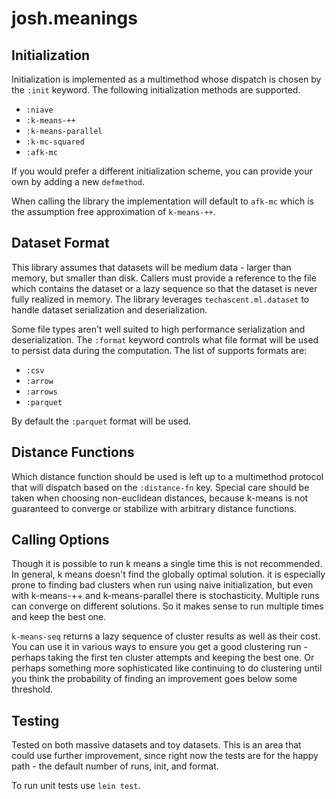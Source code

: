 # josh.meanings

## Initialization

Initialization is implemented as a multimethod whose 
dispatch is chosen by the `:init` keyword. The following 
initialization methods are supported.

 - `:niave`
 - `:k-means-++`
 - `:k-means-parallel`
 - `:k-mc-squared`
 - `:afk-mc`

If you would prefer a different initialization scheme, you 
can provide your own by adding a new `defmethod`.

When calling the library the implementation will default to 
`afk-mc` which is the assumption free approximation of 
`k-means-++`. 

## Dataset Format

This library assumes that datasets will be medium data - larger than 
memory, but smaller than disk. Callers must provide a reference to the 
file which contains the dataset or a lazy sequence so that the dataset is 
never fully realized in memory. The library leverages 
`techascent.ml.dataset` to handle dataset serialization and 
deserialization.

Some file types aren't well suited to high performance 
serialization and deserialization. The `:format` keyword controls 
what file format will be used to persist data during the computation. 
The list of supports formats are:

 - `:csv`
 - `:arrow`
 - `:arrows`
 - `:parquet`

By default the `:parquet` format will be used.

## Distance Functions

Which distance function should be used is left up to a multimethod protocol 
that will dispatch based on the `:distance-fn` key. Special care 
should be taken when choosing non-euclidean distances, because k-means 
is not guaranteed to converge or stabilize with arbitrary distance 
functions.

## Calling Options

Though it is possible to run k means a single time this is not 
recommended. In general, k means doesn't find the globally optimal 
solution. it is especially prone to finding bad clusters when run 
using naive initialization, but even with k-means-++ and 
k-means-parallel there is stochasticity. Multiple runs can converge 
on different solutions. So it makes sense to run multiple times 
and keep the best one.

`k-means-seq` returns a lazy sequence of cluster results as well as 
their cost. You can use it in various ways to ensure you get a good 
clustering run - perhaps taking the first ten cluster attempts and 
keeping the best one. Or perhaps something more sophisticated like 
continuing to do clustering until you think the probability of finding 
an improvement goes below some threshold.

## Testing

Tested on both massive datasets and toy datasets. This is an area 
that could use further improvement, since right now the tests are for 
the happy path - the default number of runs, init, and format.

To run unit tests use `lein test`.